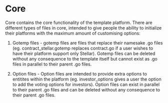 # Core

Core contains the core functionality of the template platform. There are different types of files in core, intended to give people the ability to initialize their platforms with the maximum amount of customising options:

1. Gotemp files - gotemp files are files that replace their namesake .go files (eg. contract_stellar.gotemp replaces contract.go if a user wishes to have their platform support only Stellar). Gotemp files can be deleted without any consequence to the template itself but cannot exist as .go files in parallel to their parent .go files.

2. Option files - Option files are intended to provide extra options to entitites within the platform (eg. investor_options gives a user the option to add the voting options for investors). Option files can exist in parallel to their parent .go files and can be deleted without any consequence to their parent .go files.
